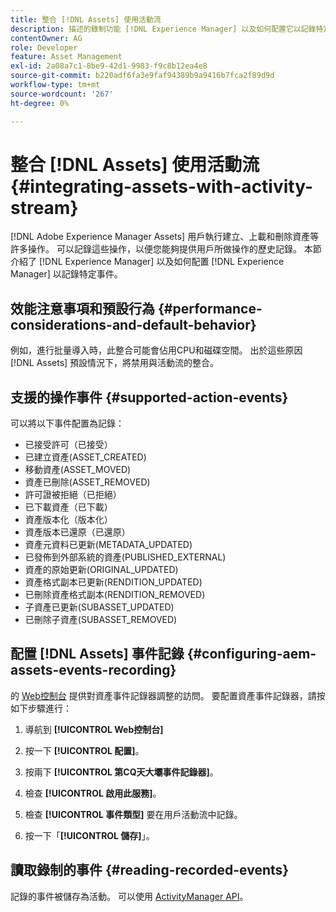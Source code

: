 ```yaml
---
title: 整合 [!DNL Assets] 使用活動流
description: 描述的錄制功能 [!DNL Experience Manager] 以及如何配置它以記錄特定事件。
contentOwner: AG
role: Developer
feature: Asset Management
exl-id: 2a08a7c1-8be9-42d1-9983-f9c8b12ea4e8
source-git-commit: b220adf6fa3e9faf94389b9a9416b7fca2f89d9d
workflow-type: tm+mt
source-wordcount: '267'
ht-degree: 0%

---
```


# 整合 [!DNL Assets] 使用活動流 {#integrating-assets-with-activity-stream}

[!DNL Adobe Experience Manager Assets] 用戶執行建立、上載和刪除資產等許多操作。 可以記錄這些操作，以便您能夠提供用戶所做操作的歷史記錄。 本節介紹了 [!DNL Experience Manager] 以及如何配置 [!DNL Experience Manager] 以記錄特定事件。

## 效能注意事項和預設行為 {#performance-considerations-and-default-behavior}

例如，進行批量導入時，此整合可能會佔用CPU和磁碟空間。 出於這些原因 [!DNL Assets] 預設情況下，將禁用與活動流的整合。

## 支援的操作事件 {#supported-action-events}

可以將以下事件配置為記錄：

* 已接受許可（已接受）
* 已建立資產(ASSET_CREATED)
* 移動資產(ASSET_MOVED)
* 資產已刪除(ASSET_REMOVED)
* 許可證被拒絕（已拒絕）
* 已下載資產（已下載）
* 資產版本化（版本化）
* 資產版本已還原（已還原）
* 資產元資料已更新(METADATA_UPDATED)
* 已發佈到外部系統的資產(PUBLISHED_EXTERNAL)
* 資產的原始更新(ORIGINAL_UPDATED)
* 資產格式副本已更新(RENDITION_UPDATED)
* 已刪除資產格式副本(RENDITION_REMOVED)
* 子資產已更新(SUBASSET_UPDATED)
* 已刪除子資產(SUBASSET_REMOVED)

## 配置 [!DNL Assets] 事件記錄 {#configuring-aem-assets-events-recording}

的 [Web控制台](/help/sites-deploying/configuring-osgi.md) 提供對資產事件記錄器調整的訪問。 要配置資產事件記錄器，請按如下步驟進行：

1. 導航到 **[!UICONTROL Web控制台]**

1. 按一下 **[!UICONTROL 配置]**。

1. 按兩下 **[!UICONTROL 第CQ天大壩事件記錄器]**。

1. 檢查 **[!UICONTROL 啟用此服務]**。

1. 檢查 **[!UICONTROL 事件類型]** 要在用戶活動流中記錄。

1. 按一下「**[!UICONTROL 儲存]**」。

## 讀取錄制的事件 {#reading-recorded-events}

記錄的事件被儲存為活動。 可以使用 [ActivityManager API](https://helpx.adobe.com/experience-manager/6-5/sites/developing/using/reference-materials/javadoc/com/adobe/granite/activitystreams/ActivityManager.html)。
